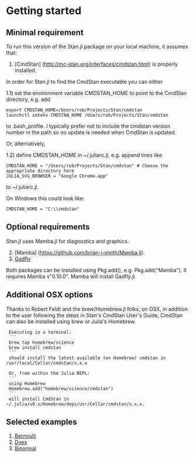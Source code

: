 # Getting started

## Minimal requirement

To run this version of the Stan.jl package on your local machine, it assumes that:

1. [CmdStan] (http://mc-stan.org/interfaces/cmdstan.html) is properly installed.

In order for Stan.jl to find the CmdStan executable you can either

1.1) set the environment variable CMDSTAN_HOME to point to the CmdStan directory, e.g. add

```
export CMDSTAN_HOME=/Users/rob/Projects/Stan/cmdstan
launchctl setenv CMDSTAN_HOME /Users/rob/Projects/Stan/cmdstan
```

to .bash_profile. I typically prefer not to include the cmdstan version number in the path so no update is needed when CmdStan is updated.

Or, alternatively,

1.2) define CMDSTAN_HOME in ~/.juliarc.jl, e.g. append lines like 
```
CMDSTAN_HOME = "/Users/rob/Projects/Stan/cmdstan" # Choose the appropriate directory here
JULIA_SVG_BROWSER = "Google Chrome.app"
```
to ~/.juliarc.jl.

On Windows this could look like:
```
CMDSTAN_HOME = "C:\\cmdstan"
```

## Optional requirements

Stan.jl uses Mamba.jl for diagnostics and graphics.

2. [Mamba] (https://github.com/brian-j-smith/Mamba.jl). 
3. [Gadfly]()

Both packages can be installed using Pkg.add(), e.g. Pkg.add("Mamba"). It requires Mamba v"0.10.0". Mamba will install Gadfly.jl.

## Additional OSX options

Thanks to Robert Feldt and the brew/Homebrew.jl folks, on OSX, in addition to the user following the steps in Stan's CmdStan User's Guide, CmdStan can also be installed using brew or Julia's Homebrew.

	 Executing in a terminal:
	 ```
	 brew tap homebrew/science
	 brew install cmdstan
	 ```
	 should install the latest available (on Homebrew) cmdstan in /usr/local/Cellar/cmdstan/x.x.x
	 
	 Or, from within the Julia REPL:
	 ```
	 using Homebrew
	 Homebrew.add("homebrew/science/cmdstan")
	 ```
	 will install CmdStan in ~/.julia/v0.x/Homebrew/deps/usr/Cellar/cmdstan/x.x.x.
	 

## Selected examples

1. [Bernoulli](https://github.com/PtFEM/PtFEM.jl/blob/master/docs/src/Bernoulli.md)
1. [Dyes](https://github.com/PtFEM/PtFEM.jl/blob/master/docs/src/Dyes.md)
1. [Binormal](https://github.com/PtFEM/PtFEM.jl/blob/master/docs/src/Binormal.md)
